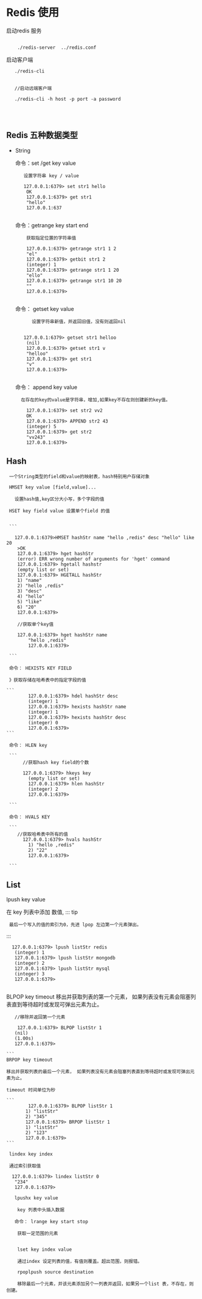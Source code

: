 # Redis 使用

启动redis 服务

```

    ./redis-server  ../redis.conf

```

启动客户端

```
   ./redis-cli
   
   
   //启动远端客户端
   
   ./redis-cli -h host -p port -a password
   
   
   
```

## Redis 五种数据类型

* String 

	命令：set /get  key value 
	     
	     设置字符串 key / value
	     
	```
	   127.0.0.1:6379> set str1 hello
		OK
		127.0.0.1:6379> get str1
		"hello"
		127.0.0.1:637
		
	```
	命令：getrange key start end 
	
	      获取指定位置的字符串值
	```
		127.0.0.1:6379> getrange str1 1 2
		"el"
		127.0.0.1:6379> getbit str1 2
		(integer) 1
		127.0.0.1:6379> getrange str1 1 20
		"ello"
		127.0.0.1:6379> getrange str1 10 20
		""
		127.0.0.1:6379> 
	   
	```
	
	命令： getset key value 
	
			设置字符串新值，并返回旧值，没有则返回nil
			
	```
	
	   127.0.0.1:6379> getset str1 helloo
		(nil)
		127.0.0.1:6379> getset str1 v
		"helloo"
		127.0.0.1:6379> get str1
		"v"
		127.0.0.1:6379> 
		

	```	
	
	命令： append key value
	
	    在存在的key的value是字符串，增加,如果key不存在则创建新的key值。
	      
	```
		127.0.0.1:6379> set str2 vv2
		OK
		127.0.0.1:6379> APPEND str2 43
		(integer) 5
		127.0.0.1:6379> get str2
		"vv243"
		127.0.0.1:6379> 
	
	```  
	
## Hash

     一个String类型的field和value的映射表，hash特别用户存储对象
     
     HMSET key value [field,value]...
     
       设置hash值,key区分大小写，多个字段的值
       
     HSET key field value 设置单个field 的值
       
       
     ```
     
       127.0.0.1:6379>HMSET hashStr name "hello ,redis" desc "hello" like 20 
		>OK
		127.0.0.1:6379> hget hashStr
		(error) ERR wrong number of arguments for 'hget' command
		127.0.0.1:6379> hgetall hashstr
		(empty list or set)
		127.0.0.1:6379> HGETALL hashStr
		1) "name"
		2) "hello ,redis"
		3) "desc"
		4) "hello"
		5) "like"
		6) "20"
		127.0.0.1:6379> 

        //获取单个key值
        
        127.0.0.1:6379> hget hashStr name
			"hello ,redis"
			127.0.0.1:6379> 

     ```   
     
     命令： HEXISTS KEY FIELD
     
     》获取存储在哈希表中的指定字段的值
     
    ```
    		127.0.0.1:6379> hdel hashStr desc
			(integer) 1
			127.0.0.1:6379> hexists hashStr name
			(integer) 1
			127.0.0.1:6379> hexists hashStr desc
			(integer) 0
			127.0.0.1:6379> 
    ``` 
    
     命令： HLEN key
     
     ```
          //获取hash key field的个数
          
          127.0.0.1:6379> hkeys key
			(empty list or set)
			127.0.0.1:6379> hlen hashStr
			(integer) 2
			127.0.0.1:6379> 
        
     ```
     
     命令： HVALS KEY
     
     ```
        //获取哈希表中所有的值
          127.0.0.1:6379> hvals hashStr
			1) "hello ,redis"
			2) "22"
			127.0.0.1:6379> 
     
     ```
     
     
 ## List 
 
 lpush key value
 
 在 key 列表中添加 数值,
 ::: tip
 
     最后一个写入的值的索引为0，先进 lpop 左边第一个元素弹出。
     
 :::
 
 ```
   127.0.0.1:6379> lpush listStr redis
	(integer) 1
	127.0.0.1:6379> lpush listStr mongodb
	(integer) 2
	127.0.0.1:6379> lpush listStr mysql
	(integer) 3
	127.0.0.1:6379> 
	
 ````
 BLPOP key timeout
 移出并获取列表的第一个元素， 如果列表没有元素会阻塞列表直到等待超时或发现可弹出元素为止。
 ````
    //移除并返回第一个元素
     
	 127.0.0.1:6379> BLPOP listStr 1
	(nil)
	(1.00s)
	127.0.0.1:6379>
	
``` 
 BRPOP key timeout
 
 移出并获取列表的最后一个元素， 如果列表没有元素会阻塞列表直到等待超时或发现可弹出元素为止。
 
 timeout 时间单位为秒 
 
 ```
		 127.0.0.1:6379> BLPOP listStr 1
		1) "listStr"
		2) "345"
		127.0.0.1:6379> BRPOP listStr 1
		1) "listStr"
		2) "123"
		127.0.0.1:6379> 
```

  lindex key index 
  
  通过索引获取值
  
   127.0.0.1:6379> lindex listStr 0
	"234"
	127.0.0.1:6379> 
	
	lpushx key value 
		
	 key 列表中头插入数据
	 
	命令： lrange key start stop
	
	 获取一定范围的元素
	 
	 
	 lset key index value 
	 
	 通过index 设定列表的值，有值则覆盖。超出范围，则报错。
	 
	 rpoplpush source destination
	 
	 移除最后一个元素，并该元素添加另个一列表并返回，如果另一个list 表，不存在，则创建。
	 
	 
	 
	 
	
     
     
     
     
	      
	      
	
	

	